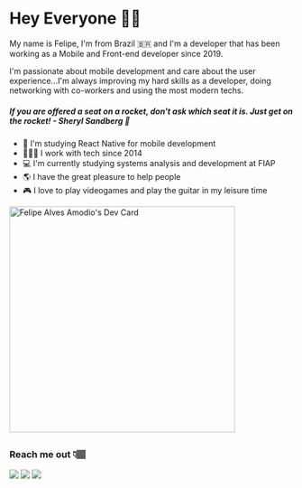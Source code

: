 # Hey Everyone 🖖🏽

My name is Felipe, I'm from Brazil 🇧🇷 and I'm a developer that has been working as a Mobile and Front-end developer since 2019.

 I'm passionate about mobile development and care about the user experience...I'm always improving my hard skills as a developer, doing networking with co-workers and using the most modern techs.  

##### If you are offered a seat on a rocket, don't ask which seat it is. Just get on the rocket! - Sheryl Sandberg 🚀

 - 📱 I'm studying React Native for mobile development
 - 👨🏽‍💻 I work with tech since 2014
 - 💻 I'm currently studying systems analysis and development at FIAP
 - 🌎 I have the great pleasure to help people
 - 🎮 I love to play videogames and play the guitar in my leisure time

<a href="https://app.daily.dev/felipeamodio"><img src="https://api.daily.dev/devcards/076f5762779a4af49ff0e830d9a2ba97.png?r=sia" width="400" alt="Felipe Alves Amodio's Dev Card"/></a>

##

### Reach me out 👇🏽
<div> 
  <a href = "mailto:fealves.amodio@gmail.com"><img src="https://img.shields.io/badge/Gmail-D14836?style=for-the-badge&logo=gmail&logoColor=white" target="_blank"></a>
  <a href="https://www.linkedin.com/in/felipeamodio" target="_blank"><img src="https://img.shields.io/badge/-LinkedIn-%230077B5?style=for-the-badge&logo=linkedin&logoColor=white" target="_blank"></a> 
 <a href="https://api.whatsapp.com/send?phone=5511965782831">
    <img src="https://img.shields.io/badge/WhatsApp-25D366?style=for-the-badge&logo=whatsapp&logoColor=white"/>
  </a>
</div>
